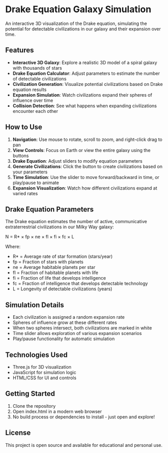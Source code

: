 # Drake Equation Galaxy Simulation

An interactive 3D visualization of the Drake equation, simulating the potential for detectable civilizations in our galaxy and their expansion over time.

## Features

- **Interactive 3D Galaxy**: Explore a realistic 3D model of a spiral galaxy with thousands of stars
- **Drake Equation Calculator**: Adjust parameters to estimate the number of detectable civilizations
- **Civilization Generation**: Visualize potential civilizations based on Drake equation results
- **Expansion Simulation**: Watch civilizations expand their spheres of influence over time
- **Collision Detection**: See what happens when expanding civilizations encounter each other

## How to Use

1. **Navigation**: Use mouse to rotate, scroll to zoom, and right-click drag to pan
2. **View Controls**: Focus on Earth or view the entire galaxy using the buttons
3. **Drake Equation**: Adjust sliders to modify equation parameters
4. **Generate Civilizations**: Click the button to create civilizations based on your parameters
5. **Time Simulation**: Use the slider to move forward/backward in time, or play/pause to animate
6. **Expansion Visualization**: Watch how different civilizations expand at varied rates

## Drake Equation Parameters

The Drake equation estimates the number of active, communicative extraterrestrial civilizations in our Milky Way galaxy:

N = R* × fp × ne × fl × fi × fc × L

Where:
- R* = Average rate of star formation (stars/year)
- fp = Fraction of stars with planets
- ne = Average habitable planets per star
- fl = Fraction of habitable planets with life
- fi = Fraction of life that develops intelligence
- fc = Fraction of intelligence that develops detectable technology
- L = Longevity of detectable civilizations (years)

## Simulation Details

- Each civilization is assigned a random expansion rate
- Spheres of influence grow at these different rates
- When two spheres intersect, both civilizations are marked in white
- Time slider allows exploration of various expansion scenarios
- Play/pause functionality for automatic simulation

## Technologies Used

- Three.js for 3D visualization
- JavaScript for simulation logic
- HTML/CSS for UI and controls

## Getting Started

1. Clone the repository
2. Open index.html in a modern web browser
3. No build process or dependencies to install - just open and explore!

## License

This project is open source and available for educational and personal use.